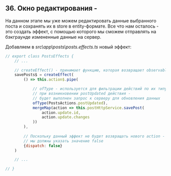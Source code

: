 ## 36. Окно редактирования - 

На данном этапе мы уже можем редактировать данные выбранного поста и сохранять их в store в entity-формате. Все что нам осталось - это создать эффект, с помощью которого мы сможем отправлять на бэкграунде измененные данные на сервер. 

Добавляем в *src\app\posts\posts.effects.ts* новый эффект:
```js
// export class PostsEffects {
	// ...

	// createEffect() - принимает функцию, которая возвращает observable
	savePosts$ = createEffect(
		() => this.action$.pipe(

			// ofType - используется для фильтрации действий по их типу -
			// при возникновении postUpdated действия -
			// будет выполнен запрос к серверу для обновления данных
			ofType(PostsActions.postUpdated),
			mergeMap(action => this.postHttpService.savePost(
				action.update.id,
				action.update.changes
			))
		),
		
		// Поскольку данный эффект не будет возвращать нового action - 
		// мы должны указать значение false
		{dispatch: false}
	)

	// ...

// }
```